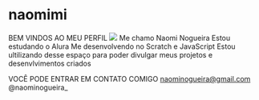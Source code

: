 # naomimi
BEM VINDOS AO MEU PERFIL ![](https://www.google.com/url?sa=i&url=https%3A%2F%2Fgifman.net%2Fgifs-de-amor%2Fcoracao-batendo%2F&psig=AOvVaw1FpAC9_ektJXk2LK0y3zfV&ust=1724870730162000&source=images&cd=vfe&opi=89978449&ved=0CBMQjRxqFwoTCJj9jKvqlYgDFQAAAAAdAAAAABAK)
Me chamo Naomi Nogueira 
Estou estudando o Alura 
Me desenvolvendo no Scratch e JavaScript
Estou ultilizando desse espaço para poder divulgar meus projetos e desenvlvimentos criados 

VOCÊ PODE ENTRAR EM CONTATO COMIGO 
naominogueira@gmail.com
@naominogueira_



